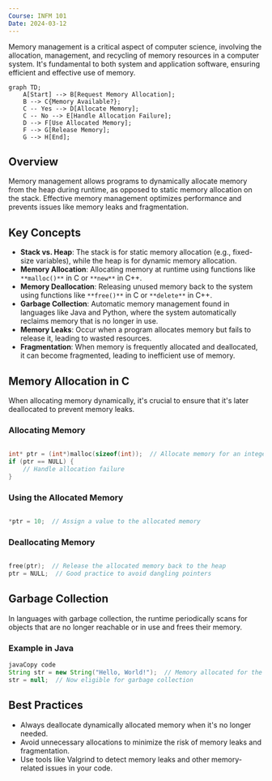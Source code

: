```yaml
---
Course: INFM 101
Date: 2024-03-12
---
```

Memory management is a critical aspect of computer science, involving the allocation, management, and recycling of memory resources in a computer system. It's fundamental to both system and application software, ensuring efficient and effective use of memory.

```mermaid
graph TD;
    A[Start] --> B[Request Memory Allocation];
    B --> C{Memory Available?};
    C -- Yes --> D[Allocate Memory];
    C -- No --> E[Handle Allocation Failure];
    D --> F[Use Allocated Memory];
    F --> G[Release Memory];
    G --> H[End];
```

## **Overview**

Memory management allows programs to dynamically allocate memory from the heap during runtime, as opposed to static memory allocation on the stack. Effective memory management optimizes performance and prevents issues like memory leaks and fragmentation.

## **Key Concepts**

- **Stack vs. Heap**: The stack is for static memory allocation (e.g., fixed-size variables), while the heap is for dynamic memory allocation.
- **Memory Allocation**: Allocating memory at runtime using functions like `**malloc()**` in C or `**new**` in C++.
- **Memory Deallocation**: Releasing unused memory back to the system using functions like `**free()**` in C or `**delete**` in C++.
- **Garbage Collection**: Automatic memory management found in languages like Java and Python, where the system automatically reclaims memory that is no longer in use.
- **Memory Leaks**: Occur when a program allocates memory but fails to release it, leading to wasted resources.
- **Fragmentation**: When memory is frequently allocated and deallocated, it can become fragmented, leading to inefficient use of memory.

## **Memory Allocation in C**

When allocating memory dynamically, it's crucial to ensure that it's later deallocated to prevent memory leaks.

### **Allocating Memory**

```C

int* ptr = (int*)malloc(sizeof(int));  // Allocate memory for an integer
if (ptr == NULL) {
    // Handle allocation failure
}

```

### **Using the Allocated Memory**

```C

*ptr = 10;  // Assign a value to the allocated memory

```

### **Deallocating Memory**

```C

free(ptr);  // Release the allocated memory back to the heap
ptr = NULL;  // Good practice to avoid dangling pointers

```

## **Garbage Collection**

In languages with garbage collection, the runtime periodically scans for objects that are no longer reachable or in use and frees their memory.

### **Example in Java**

```Java
javaCopy code
String str = new String("Hello, World!");  // Memory allocated for the string
str = null;  // Now eligible for garbage collection

```

## **Best Practices**

- Always deallocate dynamically allocated memory when it's no longer needed.
- Avoid unnecessary allocations to minimize the risk of memory leaks and fragmentation.
- Use tools like Valgrind to detect memory leaks and other memory-related issues in your code.